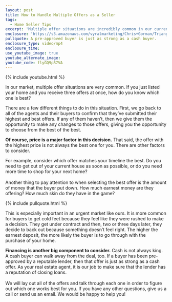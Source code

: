 ```yaml
---
layout: post
title: How to Handle Multiple Offers as a Seller
tags:
  - Home Seller Tips
excerpt: 'Multiple offer situations are incredibly common in our current real estate market. As a home seller, how do you know which offer is the best?'
enclosure: 'https://s3.amazonaws.com/vyralmarketing/Chris+Gorman/Triangle+Area+Real+Estate-+Choosing+the+Best+Offer+on+Your+House.mp4'
pullquote: A pre-approved buyer is just as strong as a cash buyer.
enclosure_type: video/mp4
enclosure_time:
use_youtube_image: true
youtube_alternate_image:
youtube_code: flyGQ9p87VA
---
```



{% include youtube.html %}

In our market, multiple offer situations are very common. If you just listed your home and you receive three offers at once, how do you know which one is best?

There are a few different things to do in this situation. First, we go back to all of the agents and their buyers to confirm that they’ve submitted their highest and best offers. If any of them haven’t, then we give them the opportunity to make any changes to those offers, giving you the opportunity to choose from the best of the best.

**Of course, price is a major factor in this decision.** That said, the offer with the highest price is not always the best one for you. There are other factors to consider.

For example, consider which offer matches your timeline the best. Do you need to get out of your current house as soon as possible, or do you need more time to shop for your next home?
<br>
<br>Another thing to pay attention to when selecting the best offer is the amount of money that the buyer put down. How much earnest money are they offering? How much skin do they have in the game?

{% include pullquote.html %}

This is especially important in an urgent market like ours. It is more common for buyers to get cold feet because they feel like they were rushed to make a decision. They get under contract and then, two or three days later, they decide to back out because something doesn’t feel right. The higher the earnest deposit, the more likely the buyer is to go through with the purchase of your home.

**Financing is another big component to consider.** Cash is not always king. A cash buyer can walk away from the deal, too. If a buyer has been pre-approved by a reputable lender, then that offer is just as strong as a cash offer. As your real estate agent, it is our job to make sure that the lender has a reputation of closing loans.
<br>
<br>We will lay out all of the offers and talk through each one in order to figure out which one works best for you. If you have any other questions, give us a call or send us an email. We would be happy to help you!